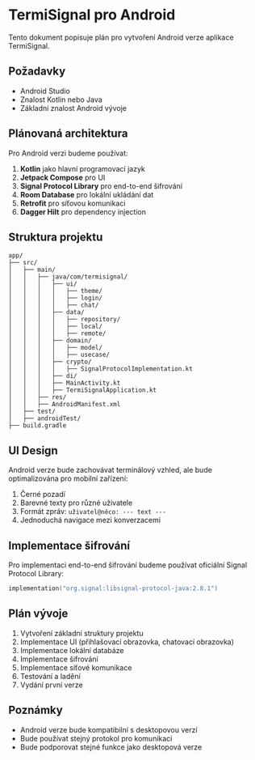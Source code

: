 # TermiSignal pro Android

Tento dokument popisuje plán pro vytvoření Android verze aplikace TermiSignal.

## Požadavky

- Android Studio
- Znalost Kotlin nebo Java
- Základní znalost Android vývoje

## Plánovaná architektura

Pro Android verzi budeme používat:

1. **Kotlin** jako hlavní programovací jazyk
2. **Jetpack Compose** pro UI
3. **Signal Protocol Library** pro end-to-end šifrování
4. **Room Database** pro lokální ukládání dat
5. **Retrofit** pro síťovou komunikaci
6. **Dagger Hilt** pro dependency injection

## Struktura projektu

```
app/
├── src/
│   ├── main/
│   │   ├── java/com/termisignal/
│   │   │   ├── ui/
│   │   │   │   ├── theme/
│   │   │   │   ├── login/
│   │   │   │   ├── chat/
│   │   │   ├── data/
│   │   │   │   ├── repository/
│   │   │   │   ├── local/
│   │   │   │   ├── remote/
│   │   │   ├── domain/
│   │   │   │   ├── model/
│   │   │   │   ├── usecase/
│   │   │   ├── crypto/
│   │   │   │   ├── SignalProtocolImplementation.kt
│   │   │   ├── di/
│   │   │   ├── MainActivity.kt
│   │   │   ├── TermiSignalApplication.kt
│   │   ├── res/
│   │   ├── AndroidManifest.xml
│   ├── test/
│   ├── androidTest/
├── build.gradle
```

## UI Design

Android verze bude zachovávat terminálový vzhled, ale bude optimalizována pro mobilní zařízení:

1. Černé pozadí
2. Barevné texty pro různé uživatele
3. Formát zpráv: `uživatel@něco: --- text ---`
4. Jednoduchá navigace mezi konverzacemi

## Implementace šifrování

Pro implementaci end-to-end šifrování budeme používat oficiální Signal Protocol Library:

```kotlin
implementation("org.signal:libsignal-protocol-java:2.8.1")
```

## Plán vývoje

1. Vytvoření základní struktury projektu
2. Implementace UI (přihlašovací obrazovka, chatovací obrazovka)
3. Implementace lokální databáze
4. Implementace šifrování
5. Implementace síťové komunikace
6. Testování a ladění
7. Vydání první verze

## Poznámky

- Android verze bude kompatibilní s desktopovou verzí
- Bude používat stejný protokol pro komunikaci
- Bude podporovat stejné funkce jako desktopová verze
